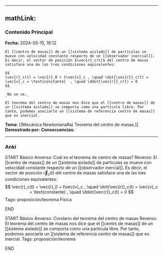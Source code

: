 
---
mathLink:
---
### Contenido Principal

**Fecha:** 2024-05-15, 16:12

```ad-theorem
El [[centro de masas]] de un [[sistema aislado]] de partículas se mueve con velocidad constante respecto de un [[observador inercial]]. Es decir, el vector de posición $\vec{r}_c(t)$ del centro de masas satisface una de las tres condiciones equivalentes:

$$
\vec{r}_c(t) = \vec{r}_0 + t\vec{v}_c , \quad \dot{\vec{r}}_c(t) = \vec{v}_c = \text{constante}  , \quad \ddot{\vec{r}}_c(t) = 0
$$
```

```ad-proof
_No se ve._
```

```ad-note
El teorema del centro de masas nos dice que el [[centro de masas]] de un [[sistema aislado]] se comporta como una partícula libre. Por tanto, podemos asociarle un [[sistema de referencia centro de masas]] que es inercial.
```


**Tema:** [[Mecánica Newtoniana#a) Teorema del centro de masas.]]
**Demostrado por:**
**Consecuencias:**

---
### Anki

START
Básico
Anverso: Cuál es el teorema de centro de masas?
Reverso: El [[centro de masas]] de un [[sistema aislado]] de partículas se mueve con velocidad constante respecto de un [[observador inercial]]. Es decir, el vector de posición $\vec{r}_c(t)$ del centro de masas satisface una de las tres condiciones equivalentes:
$$
\vec{r}_c(t) = \vec{r}_0 + t\vec{v}_c , \quad \dot{\vec{r}}_c(t) = \vec{v}_c = \text{constante}  , \quad \ddot{\vec{r}}_c(t) = 0
$$
Tags: proposición/teorema Física
<!--ID: 1718033660695-->
END

START
Básico
Anverso: Corolario del teorema del centro de masas
Reverso: El teorema del centro de masas nos dice que el [[centro de masas]] de un [[sistema aislado]] se comporta como una partícula libre. Por tanto, podemos asociarle un [[sistema de referencia centro de masas]] que es inercial.
Tags: proposición/teorema
<!--ID: 1718033660699-->
END
